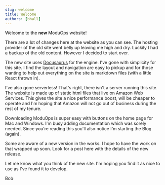 ```yaml
---
slug: welcome
title: Welcome
authors: [bhall]
---
```

Welcome to the **new** ModuOps website!

There are a lot of changes here at the website as you can see. The hosting provider of the old site went belly up leaving me high and dry. Luckily I had a backup of the old content. However I decided to start over.

The new site uses [Docusaurus](https://docusaurus.io) for the engine. I've gone with simplicity for this site. I find the layout and navigation are easy to pickup and  for those wanting to help out everything on the site is markdown files (with a little React thrown in).

I've also gone serverless! That's right, there isn't a server running this site. The website is made up of static html files that live on Amazon Web Services. This gives the site a nice performance boost, will be cheaper to operate and I'm hoping that Amazon will not go out of business during the rest of my tenure.

Downloading ModuOps is super easy with buttons on the home page for Mac and Windows. I'm busy adding documentation which was sorely needed. Since you're reading this you'll also notice I'm starting the Blog (again).

Some are aware of a new version in the works. I hope to have the work on that wrapped up soon. Look for a post here with the details of the new release.

Let me know what you think of the new site. I'm hoping you find it as nice to use as I've found it to develop.

Bob



